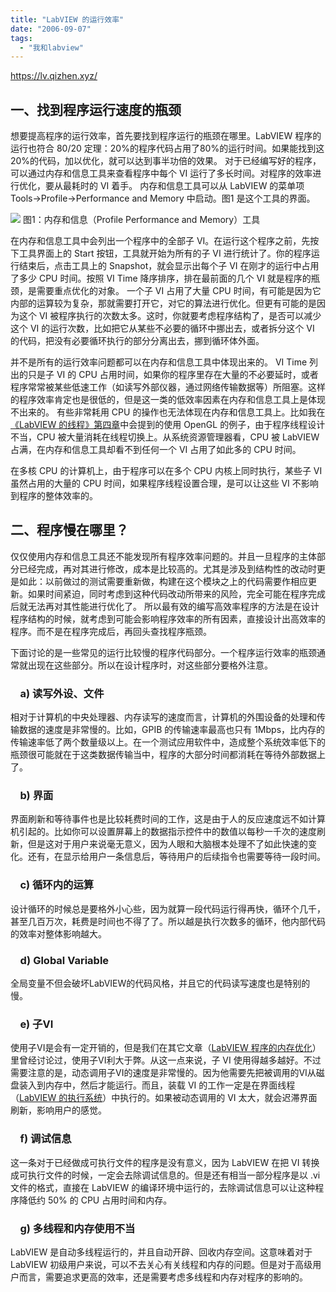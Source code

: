 ```yaml
---
title: "LabVIEW 的运行效率"
date: "2006-09-07"
tags: 
  - "我和labview"
---
```


https://lv.qizhen.xyz/

## 一、找到程序运行速度的瓶颈

想要提高程序的运行效率，首先要找到程序运行的瓶颈在哪里。LabVIEW 程序的运行也符合 80/20 定理：20%的程序代码占用了80%的运行时间。如果能找到这20%的代码，加以优化，就可以达到事半功倍的效果。 对于已经编写好的程序，可以通过内存和信息工具来查看程序中每个 VI 运行了多长时间。对程序的效率进行优化，要从最耗时的 VI 着手。 内存和信息工具可以从 LabVIEW 的菜单项 Tools->Profile->Performance and Memory 中启动。图1 是这个工具的界面。

[](http://tk1.storage.msn.com/x1pxOYwqu4SjF5G0W4dmEwaKLtSa4ws0-_l23pai0BiY4AxBll9jpgb_Qqk_covBAFpXBmfYtnj2uPYQPfM5KdFgJ0jnii1eADiKutDNKCqalA_FuSiXnm7SynMiOUgR0oFnBlkoUAB1_QcPeffFFt6reXQDlBwUH9W)![](http://tkfiles.storage.msn.com/x1pN1mp8dKYgTFV_lNTUY6FnblHHsQ5D-NvQIFSkpznNd7Hci1HaQRUzTyJJ4ZYqhv5U1yNGzUcZszor_Ck0Ir-2BpBMcbvwFfplnaCZmoMlZRrGiS0utxZkA) 图1：内存和信息（Profile Performance and Memory）工具

在内存和信息工具中会列出一个程序中的全部子 VI。在运行这个程序之前，先按下工具界面上的 Start 按钮，工具就开始为所有的子 VI 进行统计了。你的程序运行结束后，点击工具上的 Snapshot，就会显示出每个子 VI 在刚才的运行中占用了多少 CPU 时间。按照 VI Time 降序排序，排在最前面的几个 VI 就是程序的瓶颈，是需要重点优化的对象。 一个子 VI 占用了大量 CPU 时间，有可能是因为它内部的运算较为复杂，那就需要打开它，对它的算法进行优化。但更有可能的是因为这个 VI 被程序执行的次数太多。这时，你就要考虑程序结构了，是否可以减少这个 VI 的运行次数，比如把它从某些不必要的循环中挪出去，或者拆分这个 VI 的代码，把没有必要循环执行的部分分离出去，挪到循环体外面。

并不是所有的运行效率问题都可以在内存和信息工具中体现出来的。 VI Time 列出的只是子 VI 的 CPU 占用时间，如果你的程序里存在大量的不必要延时，或者程序常常被某些低速工作（如读写外部仪器，通过网络传输数据等）所阻塞。这样的程序效率肯定也是很低的，但是这一类的低效率因素在内存和信息工具上是体现不出来的。 有些非常耗用 CPU 的操作也无法体现在内存和信息工具上。比如我在[《LabVIEW 的线程》第四章](http://ruanqizhen.spaces.live.com/blog/cns!5852D4F797C53FB6!2047.entry)中会提到的使用 OpenGL 的例子，由于程序线程设计不当，CPU 被大量消耗在线程切换上。从系统资源管理器看，CPU 被 LabVIEW 占满，在内存和信息工具却看不到任何一个 VI 占用了如此多的 CPU 时间。

在多核 CPU 的计算机上，由于程序可以在多个 CPU 内核上同时执行，某些子 VI 虽然占用的大量的 CPU 时间，如果程序线程设置合理，是可以让这些 VI 不影响到程序的整体效率的。


## 二、程序慢在哪里？

仅仅使用内存和信息工具还不能发现所有程序效率问题的。并且一旦程序的主体部分已经完成，再对其进行修改，成本是比较高的。尤其是涉及到结构性的改动时更是如此：以前做过的测试需要重新做，构建在这个模块之上的代码需要作相应更新。如果时间紧迫，同时考虑到这种代码改动所带来的风险，完全可能在程序完成后就无法再对其性能进行优化了。 所以最有效的编写高效率程序的方法是在设计程序结构的时候，就考虑到可能会影响程序效率的所有因素，直接设计出高效率的程序。而不是在程序完成后，再回头查找程序瓶颈。

下面讨论的是一些常见的运行比较慢的程序代码部分。一个程序运行效率的瓶颈通常就出现在这些部分。所以在设计程序时，对这些部分要格外注意。

###     a) 读写外设、文件

相对于计算机的中央处理器、内存读写的速度而言，计算机的外围设备的处理和传输数据的速度是非常慢的。比如，GPIB 的传输速率最高也只有 1Mbps，比内存的传输速率低了两个数量级以上。在一个测试应用软件中，造成整个系统效率低下的瓶颈很可能就在于这类数据传输当中，程序的大部分时间都消耗在等待外部数据上了。

###     b) 界面

界面刷新和等待事件也是比较耗费时间的工作，这是由于人的反应速度远不如计算机引起的。比如你可以设置屏幕上的数据指示控件中的数值以每秒一千次的速度刷新，但是这对于用户来说毫无意义，因为人眼和大脑根本处理不了如此快速的变化。还有，在显示给用户一条信息后，等待用户的后续指令也需要等待一段时间。

###     c) 循环内的运算

设计循环的时候总是要格外小心些，因为就算一段代码运行得再快，循环个几千，甚至几百万次，耗费是时间也不得了了。所以越是执行次数多的循环，他内部代码的效率对整体影响越大。

###     d) Global Variable

全局变量不但会破坏LabVIEW的代码风格，并且它的代码读写速度也是特别的慢。

###     e) 子VI

使用子VI是会有一定开销的，但是我们在其它文章（[LabVIEW 程序的内存优化](http://ruanqizhen.spaces.live.com/blog/cns!5852D4F797C53FB6!1493.entry)）里曾经讨论过，使用子VI利大于弊。从这一点来说，子 VI 使用得越多越好。不过需要注意的是，动态调用子VI的速度是非常慢的。因为他需要先把被调用的VI从磁盘装入到内存中，然后才能运行。而且，装载 VI 的工作一定是在界面线程（[LabVIEW 的执行系统](http://ruanqizhen.spaces.live.com/blog/cns!5852D4F797C53FB6!1658.entry)）中执行的。如果被动态调用的 VI 太大，就会迟滞界面刷新，影响用户的感觉。

###     f) 调试信息

这一条对于已经做成可执行文件的程序是没有意义，因为 LabVIEW 在把 VI 转换成可执行文件的时候，一定会去除调试信息的。但是还有相当一部分程序是以 .vi 文件的格式，直接在 LabVIEW 的编译环境中运行的，去除调试信息可以让这种程序降低约 50% 的 CPU 占用时间和内存。

###     g) 多线程和内存使用不当

LabVIEW 是自动多线程运行的，并且自动开辟、回收内存空间。这意味着对于 LabVIEW 初级用户来说，可以不去关心有关线程和内存的问题。但是对于高级用户而言，需要追求更高的效率，还是需要考虑多线程和内存对程序的影响的。

